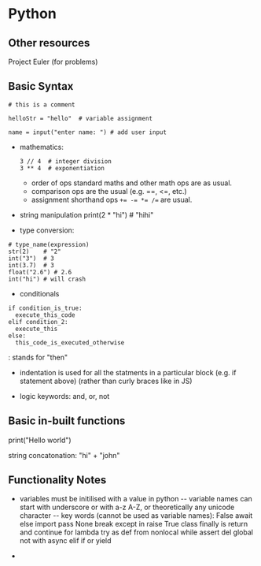 # Python 

## Other resources

Project Euler (for problems)

## Basic Syntax

```
# this is a comment
```
```
helloStr = "hello"  # variable assignment
```
```
name = input("enter name: ") # add user input
```

* mathematics:
    ```
    3 // 4  # integer division
    3 ** 4  # exponentiation
    ``` 
    - order of ops standard maths and other math ops are as usual.
    - comparison ops are the usual (e.g. ==, <=, etc.)
    - assignment shorthand ops ```+= -= *= /=``` are usual.

* string manipulation
print(2 * "hi") # "hihi"

* type conversion: 
```
# type_name(expression)
str(2)    # "2"
int("3")  # 3
int(3.7)  # 3 
float("2.6") # 2.6
int("hi") # will crash
```

* conditionals
```
if condition_is_true:
  execute_this_code
elif condition_2:
  execute_this
else:
  this_code_is_executed_otherwise
```
: stands for "then"

* indentation is used for all the statments in a particular block (e.g. if statement above)
(rather than curly braces like in JS)

* logic keywords:
and, or, not

## Basic in-built functions

print("Hello world")

string concatonation: "hi" + "john"

## Functionality Notes

- variables must be initilised with a value in python
-- variable names can start with underscore or with a-z A-Z, or theoretically any unicode character
-- key words (cannot be used as variable names):
False	await	else	import	pass
None	break	except	in	raise
True	class	finally	is	return
and	continue	for	lambda	try
as	def	from	nonlocal	while
assert	del	global	not	with
async	elif	if	or	yield


- 